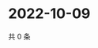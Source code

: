# 2022-10-09

共 0 条

<!-- BEGIN WEIBO -->
<!-- 最后更新时间 Sun Oct 09 2022 15:20:36 GMT+0800 (China Standard Time) -->

<!-- END WEIBO -->
